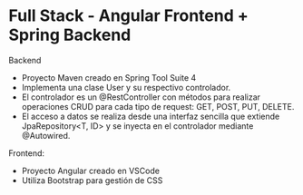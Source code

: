 # Full Stack - Angular Frontend + Spring Backend

Backend
- Proyecto Maven creado en Spring Tool Suite 4
- Implementa una clase User y su respectivo controlador.
- El controlador es un @RestController con métodos para realizar operaciones CRUD para cada tipo de request: GET, POST, PUT, DELETE.
- El acceso a datos se realiza desde una interfaz sencilla que extiende JpaRepository<T, ID> y se inyecta en el controlador mediante @Autowired.

Frontend:
- Proyecto Angular creado en VSCode
- Utiliza Bootstrap para gestión de CSS